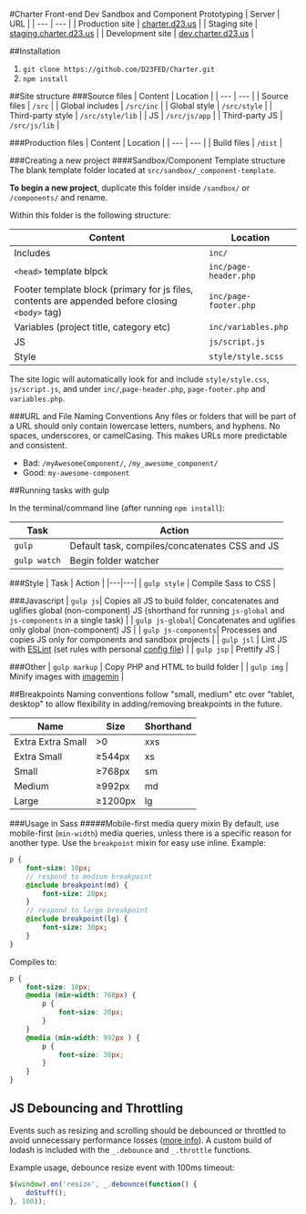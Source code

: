 #Charter Front-end Dev Sandbox and Component Prototyping
| Server           | URL                                                      |
| ---              | ---                                                      |
| Production site  | [charter.d23.us](http://charter.d23.us/)                 |
| Staging site     | [staging.charter.d23.us](http://staging.charter.d23.us/) |
| Development site | [dev.charter.d23.us](http://dev.charter.d23.us/)         |

##Installation

1. `git clone https://github.com/D23FED/Charter.git`
2. `npm install`

##Site structure
###Source files
| Content           | Location         |
| ---               | ---              |
| Source files      | `/src`           |
| Global includes   | `/src/inc`       |
| Global style      | `/src/style`     |
| Third-party style | `/src/style/lib` |
| JS                | `/src/js/app`    |
| Third-party JS    | `/src/js/lib`    |

###Production files
| Content           | Location         |
| ---               | ---              |
| Build files       | `/dist`          |

###Creating a new project
####Sandbox/Component Template structure
The blank template folder located at `src/sandbox/_component-template`.

**To begin a new project**, duplicate this folder inside `/sandbox/` or `/components/` and rename.

Within this folder is the following structure:

| Content           | Location     |
| ---               | ---          |
| Includes      | `inc/`       |
| `<head>` template blpck       | `inc/page-header.php`      |
| Footer template block (primary for js files, contents are appended before closing `<body>` tag)   | `inc/page-footer.php`       |
| Variables (project title, category etc)      | `inc/variables.php`     |
| JS | `js/script.js` |
| Style                | `style/style.scss`    |

The site logic will automatically look for and include `style/style.css`, `js/script.js`,  and under `inc/`,`page-header.php`, `page-footer.php` and `variables.php`.

###URL and File Naming Conventions
Any files or folders that will be part of a URL should only contain lowercase letters, numbers, and hyphens. No spaces, underscores, or camelCasing. This makes URLs more predictable and consistent.

* Bad: `/myAwesomeComponent/`, `/my_awesome_component/`
* Good: `my-awesome-component`

##Running tasks with gulp

In the terminal/command line (after running `npm install`):

| Task | Action  |
|---|---|
| `gulp`  |  Default task, compiles/concatenates CSS and JS |
| `gulp watch`|  Begin folder watcher |

###Style
| Task | Action  |
|---|---|
| `gulp style` | Compile Sass to CSS |

###Javascript
| `gulp js`| Copies all JS to build folder, concatenates and uglifies global (non-component) JS (shorthand for running `js-global` and `js-components` in a single task) |
| `gulp js-global`| Concatenates and uglifies only global (non-component) JS |
| `gulp js-components`| Processes and copies JS only for components and sandbox projects |
| `gulp jsl` | Lint JS with [ESLint](http://eslint.org/) (set rules with personal [config file](http://eslint.org/docs/user-guide/configuring#using-configuration-files)) |
| `gulp jsp` | Prettify JS |

###Other
| `gulp markup` | Copy PHP and HTML to build folder |
| `gulp img` | Minify images with [imagemin](https://github.com/imagemin/imagemin) |

##Breakpoints
Naming conventions follow "small, medium" etc over "tablet, desktop" to allow flexibility in adding/removing breakpoints in the future.

| Name              | Size    | Shorthand |
| ---               | ---     | ---       |
| Extra Extra Small | >0      | xxs       |
| Extra Small       | ≥544px  | xs        |
| Small             | ≥768px  | sm        |
| Medium            | ≥992px  | md        |
| Large             | ≥1200px | lg        |

###Usage in Sass
#####Mobile-first media query mixin
By default, use mobile-first (`min-width`) media queries, unless there is a specific reason for another type.
Use the `breakpoint` mixin for easy use inline. Example:

```Sass
p {
	font-size: 10px;
	// respond to medium breakpoint
	@include breakpoint(md) {
		font-size: 20px;
	}
	// respond to large breakpoint
	@include breakpoint(lg) {
		font-size: 30px;
	}
}
```

Compiles to:

```css
p {
	font-size: 10px;
	@media (min-width: 768px) {
		p {
			font-size: 20px;
		}
	}
	@media (min-width: 992px ) {
		p {
			font-size: 30px;
		}
	}
}
```

## JS Debouncing and Throttling
Events such as resizing and scrolling should be debounced or throttled to avoid unnecessary performance losses ([more info](https://css-tricks.com/the-difference-between-throttling-and-debouncing/)). A custom build of lodash is included with the `_.debounce` and `_.throttle` functions.

Example usage, debounce resize event with 100ms timeout:

```js
$(window).on('resize', _.debounce(function() {
	doStuff();
}, 100));
```
